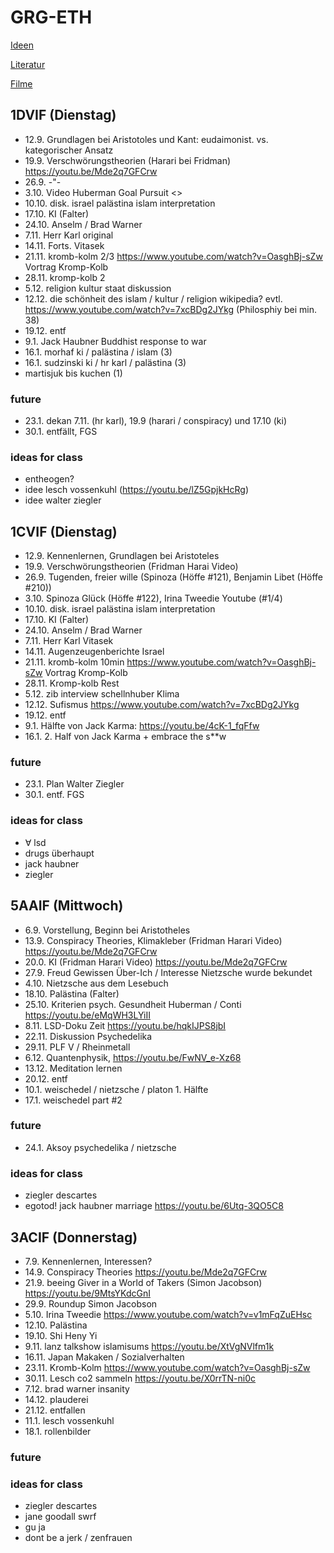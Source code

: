 # GRG-ETH

[Ideen](Ideen.html)

[Literatur](Literatur.html)

[Filme](Filme.html)

## 1DVIF (Dienstag)

-   12.9. Grundlagen bei Aristotoles und Kant: eudaimonist. vs. kategorischer
    Ansatz
-   19.9. Verschwörungstheorien (Harari bei Fridman)
    <https://youtu.be/Mde2q7GFCrw>
-   26.9. -"-
-   3.10. Video Huberman Goal Pursuit <>
-   10.10. disk. israel palästina islam interpretation
-   17.10. KI (Falter)
-   24.10. Anselm / Brad Warner
-   7.11. Herr Karl original
-   14.11. Forts. Vitasek
-   21.11. kromb-kolm 2/3 <https://www.youtube.com/watch?v=OasghBj-sZw> Vortrag
    Kromp-Kolb
-   28.11. kromp-kolb 2
-   5.12. religion kultur staat diskussion
-   12.12. die schönheit des islam / kultur / religion wikipedia? evtl.
    <https://www.youtube.com/watch?v=7xcBDg2JYkg> (Philosphiy bei min. 38)
-   19.12. entf
-   9.1. Jack Haubner Buddhist response to war
-   16.1. morhaf ki / palästina / islam (3)
-   16.1. sudzinski ki / hr karl / palästina (3)
-   martisjuk bis kuchen (1)

### future

-   23.1. dekan 7.11. (hr karl), 19.9 (harari / conspiracy) und 17.10 (ki)
-   30.1. entfällt, FGS

### ideas for class

-   entheogen?
-   idee lesch vossenkuhl (https://youtu.be/lZ5GpjkHcRg)
-   idee walter ziegler

## 1CVIF (Dienstag)

-   12.9. Kennenlernen, Grundlagen bei Aristoteles
-   19.9. Verschwörungstheorien (Fridman Harai Video)
-   26.9. Tugenden, freier wille (Spinoza (Höffe #121), Benjamin Libet (Höffe
    #210))
-   3.10. Spinoza Glück (Höffe #122), Irina Tweedie Youtube (#1/4)
-   10.10. disk. israel palästina islam interpretation
-   17.10. KI (Falter)
-   24.10. Anselm / Brad Warner
-   7.11. Herr Karl Vitasek
-   14.11. Augenzeugenberichte Israel
-   21.11. kromb-kolm 10min <https://www.youtube.com/watch?v=OasghBj-sZw>
    Vortrag Kromp-Kolb
-   28.11. Kromp-kolb Rest
-   5.12. zib interview schellnhuber Klima
-   12.12. Sufismus <https://www.youtube.com/watch?v=7xcBDg2JYkg>
-   19.12. entf
-   9.1. Hälfte von Jack Karma: <https://youtu.be/4cK-1_fqFfw>
-   16.1. 2. Half von Jack Karma + embrace the s\*\*w

### future

-   23.1. Plan Walter Ziegler
-   30.1. entf. FGS

### ideas for class

-   ∀ lsd
-   drugs überhaupt
-   jack haubner
-   ziegler

## 5AAIF (Mittwoch)

-   6.9. Vorstellung, Beginn bei Aristotheles
-   13.9. Conspiracy Theories, Klimakleber (Fridman Harari Video)
    <https://youtu.be/Mde2q7GFCrw>
-   20.0. KI (Fridman Harari Video) <https://youtu.be/Mde2q7GFCrw>
-   27.9. Freud Gewissen Über-Ich / Interesse Nietzsche wurde bekundet
-   4.10. Nietzsche aus dem Lesebuch
-   18.10. Palästina (Falter)
-   25.10. Kriterien psych. Gesundheit Huberman / Conti
    <https://youtu.be/eMqWH3LYiII>
-   8.11. LSD-Doku Zeit <https://youtu.be/hqkIJPS8jbI>
-   22.11. Diskussion Psychedelika
-   29.11. PLF V / Rheinmetall
-   6.12. Quantenphysik, <https://youtu.be/FwNV_e-Xz68>
-   13.12. Meditation lernen
-   20.12. entf
-   10.1. weischedel / nietzsche / platon 1. Hälfte
-   17.1. weischedel part #2

### future

-   24.1. Aksoy psychedelika / nietzsche

### ideas for class

-   ziegler descartes
-   egotod! jack haubner marriage <https://youtu.be/6Utq-3QO5C8>

## 3ACIF (Donnerstag)

-   7.9. Kennenlernen, Interessen?
-   14.9. Conspiracy Theories <https://youtu.be/Mde2q7GFCrw>
-   21.9. beeing Giver in a World of Takers (Simon Jacobson)
    <https://youtu.be/9MtsYKdcGnI>
-   29.9. Roundup Simon Jacobson
-   5.10. Irina Tweedie <https://www.youtube.com/watch?v=v1mFqZuEHsc>
-   12.10. Palästina
-   19.10. Shi Heny Yi
-   9.11. lanz talkshow islamisums <https://youtu.be/XtVgNVlfm1k>
-   16.11. Japan Makaken / Sozialverhalten
-   23.11. Kromb-Kolm <https://www.youtube.com/watch?v=OasghBj-sZw>
-   30.11. Lesch co2 sammeln <https://youtu.be/X0rrTN-ni0c>
-   7.12. brad warner insanity
-   14.12. plauderei
-   21.12. entfallen
-   11.1. lesch vossenkuhl
-   18.1. rollenbilder

### future

### ideas for class

-   ziegler descartes
-   jane goodall swrf
-   gu ja
-   dont be a jerk / zenfrauen
